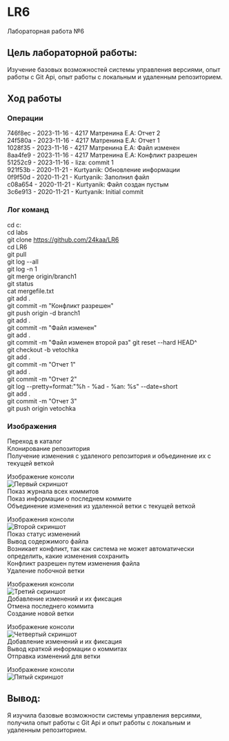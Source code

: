 # LR6
Лабораторная работа №6
## Цель лабораторной работы: 
Изучение базовых возможностей системы управления версиями, опыт работы с Git Api, опыт работы с локальным и удаленным репозиторием.  

## Ход работы

### Операции
746f8ec - 2023-11-16 - 4217 Матренина Е.А: Отчет 2  
24f580a - 2023-11-16 - 4217 Матренина Е.А: Отчет 1  
1028f35 - 2023-11-16 - 4217 Матренина Е.А: Файл изменен  
8aa4fe9 - 2023-11-16 - 4217 Матренина Е.А: Конфликт разрешен  
51252c9 - 2023-11-16 - liza: commit 1  
921f53b - 2020-11-21 - Kurtyanik: Обновление информации  
0f9f50d - 2020-11-21 - Kurtyanik: Заполнил файл  
c08a654 - 2020-11-21 - Kurtyanik: Файл создан пустым  
3c6e913 - 2020-11-21 - Kurtyanik: Initial commit  

### Лог команд 
cd c:  
cd labs  
git clone https://github.com/24kaa/LR6  
cd LR6  
git pull  
git log  --all  
git log -n 1  
git merge origin/branch1  
git status  
cat mergefile.txt  
git add .  
git commit -m "Конфликт разрешен"  
git push origin -d branch1  
git add .  
git commit -m "Файл изменен"  
git add .  
git commit -m "Файл изменен второй раз" 
git reset --hard HEAD^  
git checkout -b vetochka  
git add .  
git commit -m "Отчет 1"  
git add .  
git commit -m "Отчет 2"  
git log --pretty=format:"%h - %ad - %an: %s" --date=short  
git add .  
git commit -m "Отчет 3"  
git push origin vetochka  

### Изображения
Переход в каталог  
Клонирование репозитория  
Получение изменения с удаленого репозитория и объединение их с текущей веткой  

Изображение консоли  
![Первый скриншот](https://github.com/24kaa/LR6/blob/vetochka/screenshots/s1.jpg)  
Показ журнала всех коммитов  
Показ информации о последнем коммите  
Объединение изменения из удаленной ветки с текущей веткой  

Изображения консоли  
![Второй скриншот](https://github.com/24kaa/LR6/blob/vetochka/screenshots/s2.jpg)  
Показ статус изменений  
Вывод содержимого файла  
Возникает конфликт, так как система не может автоматически определить, какие изменения сохранить  
Конфликт разрешен путем изменения файла  
Удаление побочной ветки  

Изображения консоли  
![Третий скриншот](https://github.com/24kaa/LR6/blob/vetochka/screenshots/s3.jpg)  
Добавление изменений и их фиксация  
Отмена последнего коммита  
Создание новой ветки  

Изображение консоли  
![Четвертый скриншот](https://github.com/24kaa/LR6/blob/vetochka/screenshots/s4.jpg)  
Добавление изменений и их фиксация  
Вывод краткой информации о коммитах  
Отправка изменений для ветки  

Изображение консоли  
![Пятый скриншот](https://github.com/24kaa/LR6/blob/vetochka/screenshots/s5.jpg)  

## Вывод: 
Я изучила базовые возможности системы управления версиями, получила опыт работы с Git Api и опыт работы с локальным и удаленным репозиторием.  
